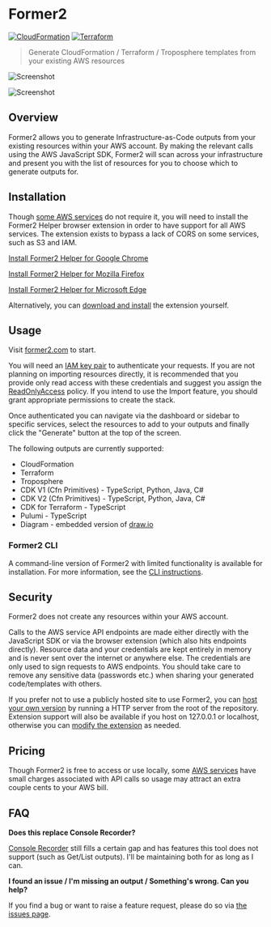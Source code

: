 # Former2

[![CloudFormation](https://img.shields.io/badge/CloudFormation-84%25-orange.svg)](RESOURCE_COVERAGE.md#cloudformation-resource-coverage) [![Terraform](https://img.shields.io/badge/Terraform-49%25-blue.svg)](RESOURCE_COVERAGE.md#terraform-coverage)

> Generate CloudFormation / Terraform / Troposphere templates from your existing AWS resources


![Screenshot](img/screen1.png)

![Screenshot](img/screen2.png)

## Overview

Former2 allows you to generate Infrastructure-as-Code outputs from your existing resources within your AWS account. By making the relevant calls using the AWS JavaScript SDK, Former2 will scan across your infrastructure and present you with the list of resources for you to choose which to generate outputs for.

## Installation

Though [some AWS services](https://github.com/aws/aws-sdk-js/blob/master/SERVICES.md) do not require it, you will need to install the Former2 Helper browser extension in order to have support for all AWS services. The extension exists to bypass a lack of CORS on some services, such as S3 and IAM.

[Install Former2 Helper for Google Chrome](https://chrome.google.com/webstore/detail/former2-helper/fhejmeojlbhfhjndnkkleooeejklmigi)

[Install Former2 Helper for Mozilla Firefox](https://addons.mozilla.org/en-US/firefox/addon/former2-helper/)

[Install Former2 Helper for Microsoft Edge](https://microsoftedge.microsoft.com/addons/detail/okkjnfohglnomdbpimkcdkiojbeiedof)

Alternatively, you can [download and install](https://github.com/iann0036/former2-helper) the extension yourself.

## Usage

Visit [former2.com](https://former2.com/) to start.

You will need an [IAM key pair](https://docs.aws.amazon.com/IAM/latest/UserGuide/id_credentials_access-keys.html) to authenticate your requests. If you are not planning on importing resources directly, it is recommended that you provide only read access with these credentials and suggest you assign the [ReadOnlyAccess](https://console.aws.amazon.com/iam/home?#/policies/arn:aws:iam::aws:policy/ReadOnlyAccess) policy. If you intend to use the Import feature, you should grant appropriate permissions to create the stack.

Once authenticated you can navigate via the dashboard or sidebar to specific services, select the resources to add to your outputs and finally click the "Generate" button at the top of the screen.

The following outputs are currently supported:

* CloudFormation
* Terraform
* Troposphere
* CDK V1 (Cfn Primitives) - TypeScript, Python, Java, C#
* CDK V2 (Cfn Primitives) - TypeScript, Python, Java, C#
* CDK for Terraform - TypeScript
* Pulumi - TypeScript
* Diagram - embedded version of [draw.io](https://github.com/jgraph/drawio)

### Former2 CLI

A command-line version of Former2 with limited functionality is available for installation. For more information, see the [CLI instructions](cli/README.md).

## Security

Former2 does not create any resources within your AWS account.

Calls to the AWS service API endpoints are made either directly with the JavaScript SDK or via the browser extension (which also hits endpoints directly). Resource data and your credentials are kept entirely in memory and is never sent over the internet or anywhere else. The credentials are only used to sign requests to AWS endpoints. You should take care to remove any sensitive data (passwords etc.) when sharing your generated code/templates with others.

If you prefer not to use a publicly hosted site to use Former2, you can [host your own version](HOSTING.md) by running a HTTP server from the root of the repository. Extension support will also be available if you host on 127.0.0.1 or localhost, otherwise you can [modify the extension](HOSTING.md) as needed.

## Pricing

Though Former2 is free to access or use locally, some [AWS services](https://aws.amazon.com/secrets-manager/pricing/) have small charges associated with API calls so usage may attract an extra couple cents to your AWS bill.

## FAQ

**Does this replace Console Recorder?**

[Console Recorder](https://github.com/iann0036/AWSConsoleRecorder) still fills a certain gap and has features this tool does not support (such as Get/List outputs). I'll be maintaining both for as long as I can.

**I found an issue / I'm missing an output / Something's wrong. Can you help?**

If you find a bug or want to raise a feature request, please do so via [the issues page](https://github.com/iann0036/former2/issues).
